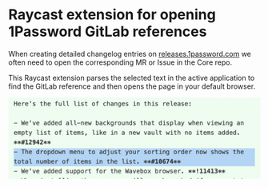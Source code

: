 # Raycast extension for opening 1Password GitLab references

When creating detailed changelog entries on [releases.1password.com](https://releases.1password.com) we often need to open the corresponding MR or Issue in the Core repo.

This Raycast extension parses the selected text in the active application to find the GitLab reference and then opens the page in your default browser.

![GitLab references enbedded within the 1Password changelog on releases.1password.com](/images/gitlab-references-in-changelog.png)
